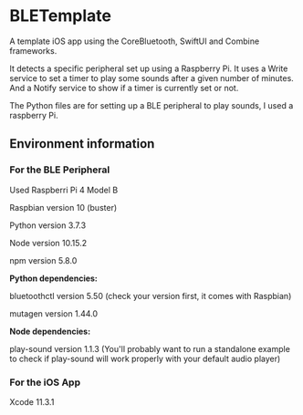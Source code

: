 # BLETemplate

A template iOS app using the CoreBluetooth, SwiftUI and Combine frameworks.

It detects a specific peripheral set up using a Raspberry Pi. It uses a Write service to set a timer to play some sounds after a given number of minutes. And a Notify service to show if a timer is currently set or not.

The Python files are for setting up a BLE peripheral to play sounds, I used a raspberry Pi.

## Environment information

### For the BLE Peripheral

Used Raspberri Pi 4 Model B

Raspbian version 10 (buster)

Python version 3.7.3

Node version 10.15.2

npm version 5.8.0

**Python dependencies:**

bluetoothctl version 5.50 (check your version first, it comes with Raspbian)

mutagen version 1.44.0

**Node dependencies:**

play-sound version 1.1.3 (You'll probably want to run a standalone example to check if play-sound will work properly with your default audio player)

### For the iOS App

Xcode 11.3.1